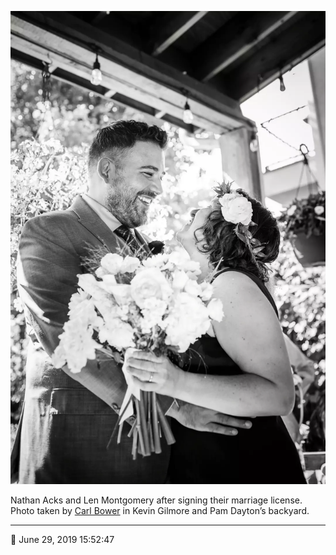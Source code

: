 ![Nathan Acks and Len Montgomery after signing their marriage license](assets/fc21ae012de361cdd9dd9488a083b0a1.webp)

Nathan Acks and Len Montgomery after signing their marriage license. Photo taken by [Carl Bower](http://carlbowerphotos.com/) in Kevin Gilmore and Pam Dayton’s backyard.

- - - -

📅 June 29, 2019 15:52:47
